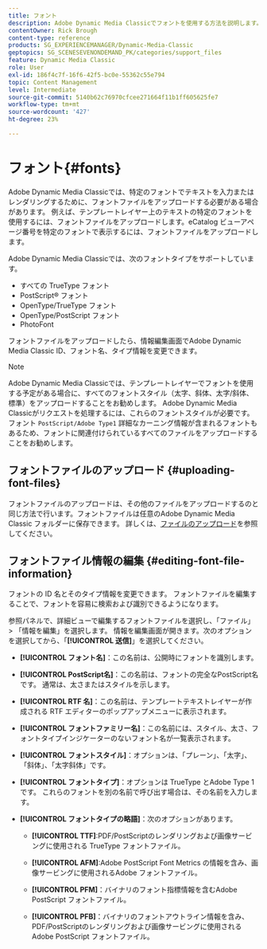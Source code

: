 ```yaml
---
title: フォント
description: Adobe Dynamic Media Classicでフォントを使用する方法を説明します。
contentOwner: Rick Brough
content-type: reference
products: SG_EXPERIENCEMANAGER/Dynamic-Media-Classic
geptopics: SG_SCENESEVENONDEMAND_PK/categories/support_files
feature: Dynamic Media Classic
role: User
exl-id: 186f4c7f-16f6-42f5-bc0e-55362c55e794
topic: Content Management
level: Intermediate
source-git-commit: 5140b62c76970cfcee271664f11b1ff605625fe7
workflow-type: tm+mt
source-wordcount: '427'
ht-degree: 23%

---
```


# フォント{#fonts}

Adobe Dynamic Media Classicでは、特定のフォントでテキストを入力またはレンダリングするために、フォントファイルをアップロードする必要がある場合があります。 例えば、テンプレートレイヤー上のテキストの特定のフォントを使用するには、フォントファイルをアップロードします。eCatalog ビューアページ番号を特定のフォントで表示するには、フォントファイルをアップロードします。

Adobe Dynamic Media Classicでは、次のフォントタイプをサポートしています。

* すべての TrueType フォント
* PostScript® フォント
* OpenType/TrueType フォント
* OpenType/PostScript フォント
* PhotoFont

フォントファイルをアップロードしたら、情報編集画面でAdobe Dynamic Media Classic ID、フォント名、タイプ情報を変更できます。

>[!NOTE]
>
>Adobe Dynamic Media Classicでは、テンプレートレイヤーでフォントを使用する予定がある場合に、すべてのフォントスタイル（太字、斜体、太字/斜体、標準）をアップロードすることをお勧めします。 Adobe Dynamic Media Classicがリクエストを処理するには、これらのフォントスタイルが必要です。 フォント `PostScript/Adobe Type1` 詳細なカーニング情報が含まれるフォントもあるため、フォントに関連付けられているすべてのファイルをアップロードすることをお勧めします。

## フォントファイルのアップロード {#uploading-font-files}

フォントファイルのアップロードは、その他のファイルをアップロードするのと同じ方法で行います。フォントファイルは任意のAdobe Dynamic Media Classic フォルダーに保存できます。 詳しくは、[ファイルのアップロード](uploading-files.md#uploading_your_files)を参照してください。

## フォントファイル情報の編集 {#editing-font-file-information}

フォントの ID 名とそのタイプ情報を変更できます。 フォントファイルを編集することで、フォントを容易に検索および識別できるようになります。

参照パネルで、詳細ビューで編集するフォントファイルを選択し、「ファイル」 > 「情報を編集」を選択します。 情報を編集画面が開きます。次のオプションを選択してから、「**[!UICONTROL 送信]**」を選択してください。

* **[!UICONTROL フォント名]**：この名前は、公開時にフォントを識別します。

* **[!UICONTROL PostScript名]**：この名前は、フォントの完全なPostScript名です。 通常は、太さまたはスタイルを示します。

* **[!UICONTROL RTF 名]**：この名前は、テンプレートテキストレイヤーが作成される RTF エディターのポップアップメニューに表示されます。

* **[!UICONTROL フォントファミリー名]**：この名前には、スタイル、太さ、フォントタイプインジケーターのないフォント名が一覧表示されます。

* **[!UICONTROL フォントスタイル]**：オプションは、「プレーン」、「太字」、「斜体」、「太字斜体」です。

* **[!UICONTROL フォントタイプ]**：オプションは TrueType とAdobe Type 1 です。 これらのフォントを別の名前で呼び出す場合は、その名前を入力します。

* **[!UICONTROL フォントタイプの略語]**：次のオプションがあります。

   * **[!UICONTROL TTF]**:PDF/PostScriptのレンダリングおよび画像サービングに使用される TrueType フォントファイル。

   * **[!UICONTROL AFM]**:Adobe PostScript Font Metrics の情報を含み、画像サービングに使用されるAdobe フォントファイル。

   * **[!UICONTROL PFM]**：バイナリのフォント指標情報を含むAdobe PostScript フォントファイル。

   * **[!UICONTROL PFB]**：バイナリのフォントアウトライン情報を含み、PDF/PostScriptのレンダリングおよび画像サービングに使用されるAdobe PostScript フォントファイル。
